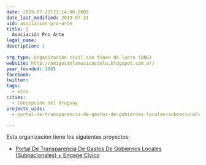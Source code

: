 ```yaml
---
date: 2019-07-21T23:14:06.000Z
date_last_modified: 2019-07-21
uid: asociacion-pro-arte
title: |
  Asociación Pro Arte
legal_name: 
description: |
  
org_type: Organización civil sin fines de lucro (ONG)
website: http://amigosdelamusicacdelu.blogspot.com.ar/
year_founded: 1985
facebook: 
twitter: 
tags:
  - otro
cities: 
  - Concepción del Uruguay
projects_uids:
  - portal-de-transparencia-de-gastos-de-gobiernos-locales-subnacionales-engage-civico

---
```


Esta organización tiene los siguientes proyectos:

- [Portal De Transparencia De Gastos De Gobiernos Locales (Subnacionales) + Engage Cívico](/proyectos/portal-de-transparencia-de-gastos-de-gobiernos-locales-subnacionales-engage-civico)

